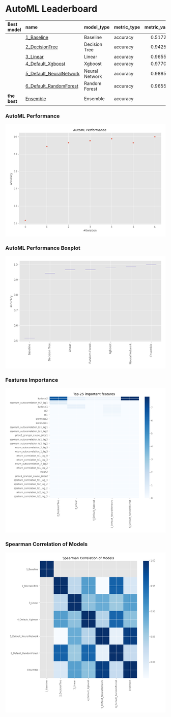 # AutoML Leaderboard

| Best model   | name                                                         | model_type     | metric_type   |   metric_value |   train_time |
|:-------------|:-------------------------------------------------------------|:---------------|:--------------|---------------:|-------------:|
|              | [1_Baseline](1_Baseline/README.md)                           | Baseline       | accuracy      |       0.517241 |         7.8  |
|              | [2_DecisionTree](2_DecisionTree/README.md)                   | Decision Tree  | accuracy      |       0.942529 |        15.46 |
|              | [3_Linear](3_Linear/README.md)                               | Linear         | accuracy      |       0.965517 |        10.88 |
|              | [4_Default_Xgboost](4_Default_Xgboost/README.md)             | Xgboost        | accuracy      |       0.977011 |        11.27 |
|              | [5_Default_NeuralNetwork](5_Default_NeuralNetwork/README.md) | Neural Network | accuracy      |       0.988506 |        10.14 |
|              | [6_Default_RandomForest](6_Default_RandomForest/README.md)   | Random Forest  | accuracy      |       0.965517 |        16.65 |
| **the best** | [Ensemble](Ensemble/README.md)                               | Ensemble       | accuracy      |       1        |         0.47 |

### AutoML Performance
![AutoML Performance](ldb_performance.png)

### AutoML Performance Boxplot
![AutoML Performance Boxplot](ldb_performance_boxplot.png)

### Features Importance
![features importance across models](features_heatmap.png)



### Spearman Correlation of Models
![models spearman correlation](correlation_heatmap.png)

